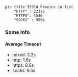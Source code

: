 
```mermaid
pie title 32910 Proxies in list
    "HTTP" : 22175
    "HTTPS": 4540
    "SOCKS" : 9594
```

### Some Info
#### Average Timeout

- mixed: 3.2s
- http: 1.6s
- https: 8.6s
- socks: 6.5s